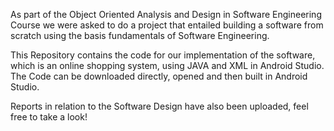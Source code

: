 As part of the Object Oriented Analysis and Design in Software Engineering Course we were asked to do a project that entailed building a software from scratch
using the basis fundamentals of Software Engineering. 

This Repository contains the code for our implementation of the software, which is an online shopping system, using JAVA and XML in Android Studio. The Code can be downloaded directly, opened and then built in Android Studio.

Reports in relation to the Software Design have also been uploaded, feel free to take a look!
